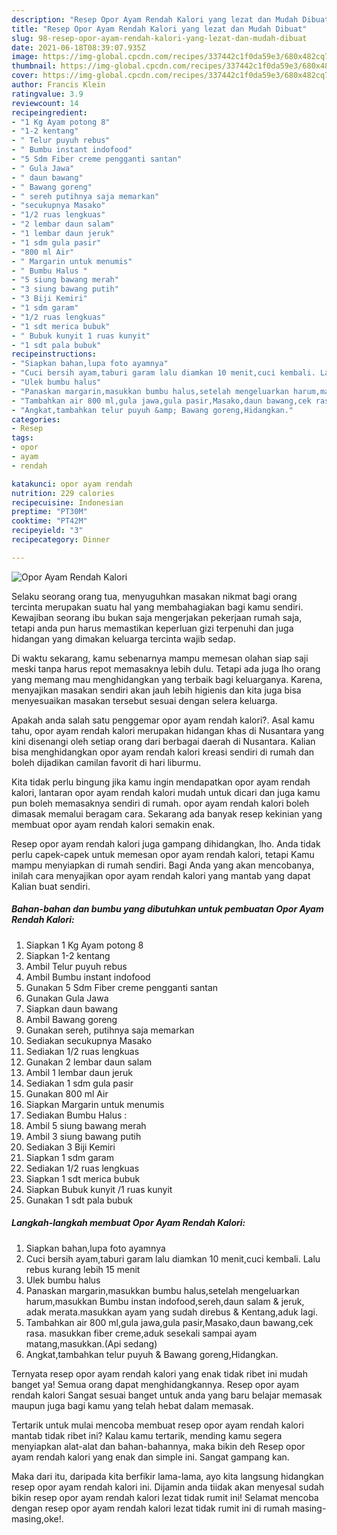 ```yaml
---
description: "Resep Opor Ayam Rendah Kalori yang lezat dan Mudah Dibuat"
title: "Resep Opor Ayam Rendah Kalori yang lezat dan Mudah Dibuat"
slug: 98-resep-opor-ayam-rendah-kalori-yang-lezat-dan-mudah-dibuat
date: 2021-06-18T08:39:07.935Z
image: https://img-global.cpcdn.com/recipes/337442c1f0da59e3/680x482cq70/opor-ayam-rendah-kalori-foto-resep-utama.jpg
thumbnail: https://img-global.cpcdn.com/recipes/337442c1f0da59e3/680x482cq70/opor-ayam-rendah-kalori-foto-resep-utama.jpg
cover: https://img-global.cpcdn.com/recipes/337442c1f0da59e3/680x482cq70/opor-ayam-rendah-kalori-foto-resep-utama.jpg
author: Francis Klein
ratingvalue: 3.9
reviewcount: 14
recipeingredient:
- "1 Kg Ayam potong 8"
- "1-2 kentang"
- " Telur puyuh rebus"
- " Bumbu instant indofood"
- "5 Sdm Fiber creme pengganti santan"
- " Gula Jawa"
- " daun bawang"
- " Bawang goreng"
- " sereh putihnya saja memarkan"
- "secukupnya Masako"
- "1/2 ruas lengkuas"
- "2 lembar daun salam"
- "1 lembar daun jeruk"
- "1 sdm gula pasir"
- "800 ml Air"
- " Margarin untuk menumis"
- " Bumbu Halus "
- "5 siung bawang merah"
- "3 siung bawang putih"
- "3 Biji Kemiri"
- "1 sdm garam"
- "1/2 ruas lengkuas"
- "1 sdt merica bubuk"
- " Bubuk kunyit 1 ruas kunyit"
- "1 sdt pala bubuk"
recipeinstructions:
- "Siapkan bahan,lupa foto ayamnya"
- "Cuci bersih ayam,taburi garam lalu diamkan 10 menit,cuci kembali. Lalu rebus kurang lebih 15 menit"
- "Ulek bumbu halus"
- "Panaskan margarin,masukkan bumbu halus,setelah mengeluarkan harum,masukkan Bumbu instan indofood,sereh,daun salam &amp; jeruk, adak merata.masukkan ayam yang sudah direbus &amp; Kentang,aduk lagi."
- "Tambahkan air 800 ml,gula jawa,gula pasir,Masako,daun bawang,cek rasa. masukkan fiber creme,aduk sesekali sampai ayam matang,masukkan.(Api sedang)"
- "Angkat,tambahkan telur puyuh &amp; Bawang goreng,Hidangkan."
categories:
- Resep
tags:
- opor
- ayam
- rendah

katakunci: opor ayam rendah 
nutrition: 229 calories
recipecuisine: Indonesian
preptime: "PT30M"
cooktime: "PT42M"
recipeyield: "3"
recipecategory: Dinner

---
```



![Opor Ayam Rendah Kalori](https://img-global.cpcdn.com/recipes/337442c1f0da59e3/680x482cq70/opor-ayam-rendah-kalori-foto-resep-utama.jpg)

Selaku seorang orang tua, menyuguhkan masakan nikmat bagi orang tercinta merupakan suatu hal yang membahagiakan bagi kamu sendiri. Kewajiban seorang ibu bukan saja mengerjakan pekerjaan rumah saja, tetapi anda pun harus memastikan keperluan gizi terpenuhi dan juga hidangan yang dimakan keluarga tercinta wajib sedap.

Di waktu  sekarang, kamu sebenarnya mampu memesan olahan siap saji meski tanpa harus repot memasaknya lebih dulu. Tetapi ada juga lho orang yang memang mau menghidangkan yang terbaik bagi keluarganya. Karena, menyajikan masakan sendiri akan jauh lebih higienis dan kita juga bisa menyesuaikan masakan tersebut sesuai dengan selera keluarga. 



Apakah anda salah satu penggemar opor ayam rendah kalori?. Asal kamu tahu, opor ayam rendah kalori merupakan hidangan khas di Nusantara yang kini disenangi oleh setiap orang dari berbagai daerah di Nusantara. Kalian bisa menghidangkan opor ayam rendah kalori kreasi sendiri di rumah dan boleh dijadikan camilan favorit di hari liburmu.

Kita tidak perlu bingung jika kamu ingin mendapatkan opor ayam rendah kalori, lantaran opor ayam rendah kalori mudah untuk dicari dan juga kamu pun boleh memasaknya sendiri di rumah. opor ayam rendah kalori boleh dimasak memalui beragam cara. Sekarang ada banyak resep kekinian yang membuat opor ayam rendah kalori semakin enak.

Resep opor ayam rendah kalori juga gampang dihidangkan, lho. Anda tidak perlu capek-capek untuk memesan opor ayam rendah kalori, tetapi Kamu mampu menyiapkan di rumah sendiri. Bagi Anda yang akan mencobanya, inilah cara menyajikan opor ayam rendah kalori yang mantab yang dapat Kalian buat sendiri.

<!--inarticleads1-->

##### Bahan-bahan dan bumbu yang dibutuhkan untuk pembuatan Opor Ayam Rendah Kalori:

1. Siapkan 1 Kg Ayam potong 8
1. Siapkan 1-2 kentang
1. Ambil  Telur puyuh rebus
1. Ambil  Bumbu instant indofood
1. Gunakan 5 Sdm Fiber creme pengganti santan
1. Gunakan  Gula Jawa
1. Siapkan  daun bawang
1. Ambil  Bawang goreng
1. Gunakan  sereh, putihnya saja memarkan
1. Sediakan secukupnya Masako
1. Sediakan 1/2 ruas lengkuas
1. Gunakan 2 lembar daun salam
1. Ambil 1 lembar daun jeruk
1. Sediakan 1 sdm gula pasir
1. Gunakan 800 ml Air
1. Siapkan  Margarin untuk menumis
1. Sediakan  Bumbu Halus :
1. Ambil 5 siung bawang merah
1. Ambil 3 siung bawang putih
1. Sediakan 3 Biji Kemiri
1. Siapkan 1 sdm garam
1. Sediakan 1/2 ruas lengkuas
1. Siapkan 1 sdt merica bubuk
1. Siapkan  Bubuk kunyit /1 ruas kunyit
1. Gunakan 1 sdt pala bubuk




<!--inarticleads2-->

##### Langkah-langkah membuat Opor Ayam Rendah Kalori:

1. Siapkan bahan,lupa foto ayamnya
1. Cuci bersih ayam,taburi garam lalu diamkan 10 menit,cuci kembali. Lalu rebus kurang lebih 15 menit
1. Ulek bumbu halus
1. Panaskan margarin,masukkan bumbu halus,setelah mengeluarkan harum,masukkan Bumbu instan indofood,sereh,daun salam &amp; jeruk, adak merata.masukkan ayam yang sudah direbus &amp; Kentang,aduk lagi.
1. Tambahkan air 800 ml,gula jawa,gula pasir,Masako,daun bawang,cek rasa. masukkan fiber creme,aduk sesekali sampai ayam matang,masukkan.(Api sedang)
1. Angkat,tambahkan telur puyuh &amp; Bawang goreng,Hidangkan.




Ternyata resep opor ayam rendah kalori yang enak tidak ribet ini mudah banget ya! Semua orang dapat menghidangkannya. Resep opor ayam rendah kalori Sangat sesuai banget untuk anda yang baru belajar memasak maupun juga bagi kamu yang telah hebat dalam memasak.

Tertarik untuk mulai mencoba membuat resep opor ayam rendah kalori mantab tidak ribet ini? Kalau kamu tertarik, mending kamu segera menyiapkan alat-alat dan bahan-bahannya, maka bikin deh Resep opor ayam rendah kalori yang enak dan simple ini. Sangat gampang kan. 

Maka dari itu, daripada kita berfikir lama-lama, ayo kita langsung hidangkan resep opor ayam rendah kalori ini. Dijamin anda tiidak akan menyesal sudah bikin resep opor ayam rendah kalori lezat tidak rumit ini! Selamat mencoba dengan resep opor ayam rendah kalori lezat tidak rumit ini di rumah masing-masing,oke!.

